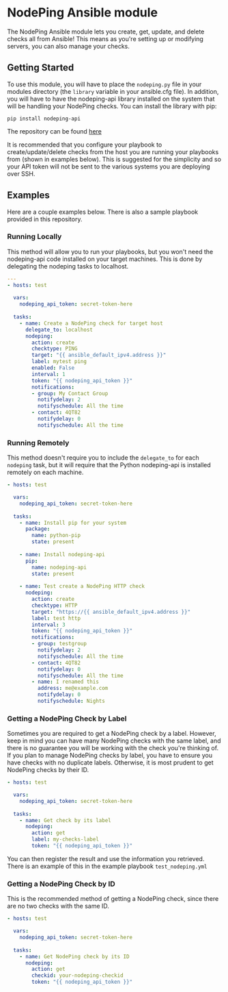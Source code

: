 # NodePing Ansible module

The NodePing Ansible module lets you create, get, update, and delete checks all
from Ansible! This means as you're setting up or modifying servers, you can also
manage your checks.

## Getting Started

To use this module, you will have to place the `nodeping.py` file in your
modules directory (the `library` variable in your ansible.cfg file). In addition,
you will have to have the nodeping-api library installed on the system that
will be handling your NodePing checks. You can install the library with pip:

`pip install nodeping-api`

The repository can be found [here](https://github.com/NodePing/python-nodeping-api)

It is recommended that you configure your playbook to create/update/delete checks
from the host you are running your playbooks from (shown in examples below). This is
suggested for the simplicity and so your API token will not be sent to the various
systems you are deploying over SSH.

## Examples

Here are a couple examples below. There is also a sample playbook provided in this
repository.

### Running Locally

This method will allow you to run your playbooks, but you won't need the nodeping-api 
code installed on your target machines. This is done by delegating the nodeping tasks
to localhost.

``` yaml
---
- hosts: test
  
  vars:
    nodeping_api_token: secret-token-here
    
  tasks:
    - name: Create a NodePing check for target host
      delegate_to: localhost
      nodeping:
        action: create
        checktype: PING
        target: "{{ ansible_default_ipv4.address }}"
        label: mytest ping
        enabled: False
        interval: 1
        token: "{{ nodeping_api_token }}"
        notifications:
        - group: My Contact Group
          notifydelay: 2
          notifyschedule: All the time
        - contact: 4QT82
          notifydelay: 0
          notifyschedule: All the time
```

### Running Remotely

This method doesn't require you to include the `delegate_to` for each `nodeping` task,
but it will require that the Python nodeping-api is installed remotely on each machine.

``` yaml
- hosts: test

  vars:
    nodeping_api_token: secret-token-here
    
  tasks:
    - name: Install pip for your system
      package:
        name: python-pip
        state: present
        
    - name: Install nodeping-api
      pip:
        name: nodeping-api
        state: present
        
    - name: Test create a NodePing HTTP check
      nodeping:
        action: create
        checktype: HTTP
        target: "https://{{ ansible_default_ipv4.address }}"
        label: test http
        interval: 3
        token: "{{ nodeping_api_token }}"
        notifications:
        - group: testgroup
          notifydelay: 2
          notifyschedule: All the time
        - contact: 4QT82
          notifydelay: 0
          notifyschedule: All the time
        - name: I renamed this
          address: me@example.com
          notifydelay: 0
          notifyschedule: Nights
```

### Getting a NodePing Check by Label

Sometimes you are required to get a NodePing check by a label. However, keep in mind
you can have many NodePing checks with the same label, and there is no guarantee you
will be working with the check you're thinking of. If you plan to manage
NodePing checks by label, you have to ensure you have checks with no duplicate labels.
Otherwise, it is most prudent to get NodePing checks by their ID.

``` yaml
- hosts: test

  vars:
    nodeping_api_token: secret-token-here
    
  tasks:
    - name: Get check by its label
      nodeping:
        action: get
        label: my-checks-label
        token: "{{ nodeping_api_token }}"
```

You can then register the result and use the information you retrieved. There
is an example of this in the example playbook `test_nodeping.yml`

### Getting a NodePing Check by ID

This is the recommended method of getting a NodePing check, since there are no two
checks with the same ID.

``` yaml
- hosts: test

  vars:
    nodeping_api_token: secret-token-here
    
  tasks:
    - name: Get NodePing check by its ID
      nodeping:
        action: get
        checkid: your-nodeping-checkid
        token: "{{ nodeping_api_token }}"
```
